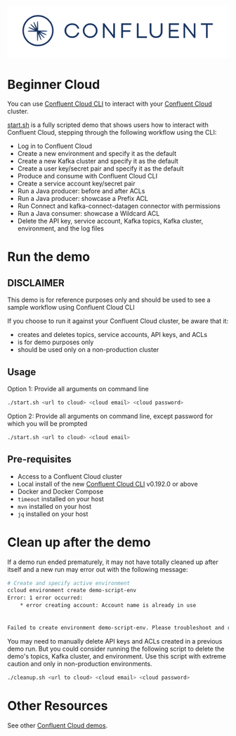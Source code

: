 ![image](../../images/confluent-logo-300-2.png)

# Beginner Cloud

You can use [Confluent Cloud CLI](https://docs.confluent.io/current/cloud/cli/install.html#ccloud-install-cli?utm_source=github&utm_medium=demo&utm_campaign=ch.examples_type.community_content.beginner-cloud) to interact with your [Confluent Cloud](https://confluent.cloud/?utm_source=github&utm_medium=demo&utm_campaign=ch.examples_type.community_content.beginner-cloud) cluster.

[start.sh](start.sh) is a fully scripted demo that shows users how to interact with Confluent Cloud, stepping through the following workflow using the CLI:

* Log in to Confluent Cloud
* Create a new environment and specify it as the default
* Create a new Kafka cluster and specify it as the default
* Create a user key/secret pair and specify it as the default
* Produce and consume with Confluent Cloud CLI
* Create a service account key/secret pair
* Run a Java producer: before and after ACLs
* Run a Java producer: showcase a Prefix ACL
* Run Connect and kafka-connect-datagen connector with permissions
* Run a Java consumer: showcase a Wildcard ACL
* Delete the API key, service account, Kafka topics, Kafka cluster, environment, and the log files

# Run the demo

## DISCLAIMER

This demo is for reference purposes only and should be used to see a sample workflow using Confluent Cloud CLI

If you choose to run it against your Confluent Cloud cluster, be aware that it:

- creates and deletes topics, service accounts, API keys, and ACLs
- is for demo purposes only
- should be used only on a non-production cluster

## Usage

Option 1: Provide all arguments on command line

```bash
./start.sh <url to cloud> <cloud email> <cloud password>
```

Option 2: Provide all arguments on command line, except password for which you will be prompted

```bash
./start.sh <url to cloud> <cloud email>
```

## Pre-requisites

* Access to a Confluent Cloud cluster
* Local install of the new [Confluent Cloud CLI](https://docs.confluent.io/current/cloud/cli/install.html#ccloud-install-cli?utm_source=github&utm_medium=demo&utm_campaign=ch.examples_type.community_content.beginner-cloud) v0.192.0 or above
* Docker and Docker Compose
* `timeout` installed on your host
* `mvn` installed on your host
* `jq` installed on your host

# Clean up after the demo

If a demo run ended prematurely, it may not have totally cleaned up after itself and a new run may error out with the following message:

```bash
# Create and specify active environment
ccloud environment create demo-script-env
Error: 1 error occurred:
	* error creating account: Account name is already in use


Failed to create environment demo-script-env. Please troubleshoot and run again
```

You may need to manually delete API keys and ACLs created in a previous demo run.
But you could consider running the following script to delete the demo's topics, Kafka cluster, and environment.
Use this script with extreme caution and only in non-production environments.

```bash
./cleanup.sh <url to cloud> <cloud email> <cloud password>
```

# Other Resources

See other [Confluent Cloud demos](../README.md).
